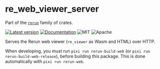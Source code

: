 # re_web_viewer_server

Part of the [`rerun`](https://github.com/rerun-io/rerun) family of crates.

[![Latest version](https://img.shields.io/crates/v/re_web_viewer_server.svg)](https://crates.io/crates/re_web_viewer_server)
[![Documentation](https://docs.rs/re_web_viewer_server/badge.svg)](https://docs.rs/re_web_viewer_server)
![MIT](https://img.shields.io/badge/license-MIT-blue.svg)
![Apache](https://img.shields.io/badge/license-Apache-blue.svg)

Serves the Rerun web viewer (`re_viewer` as Wasm and HTML) over HTTP.

When developing, you must run `pixi run rerun-build-web` (or `pixi run rerun-build-web-release`), before building this package.
This is done automatically with `pixi run rerun-web`.
